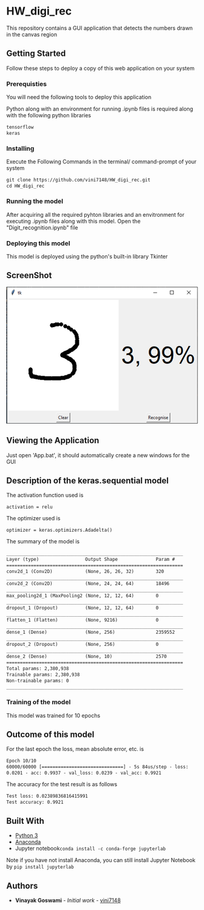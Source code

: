 # HW_digi_rec

This repository contains a GUI application that detects the numbers drawn in the canvas region

## Getting Started

Follow these steps to deploy a copy of this web application on your system

### Prerequisties

You will need the following tools to deploy this application

Python along with an environment for running .ipynb files is required along with the following python libraries
```
tensorflow
keras
```


### Installing

Execute the Following Commands in the terminal/ command-prompt of your system

```
git clone https://github.com/vini7148/HW_digi_rec.git
cd HW_digi_rec
```

### Running the model

After acquiring all the required pyhton libraries and an envitronment for executing .ipynb files along with this model. Open the "Digit_recognition.ipynb" file

### Deploying this model 

This model is deployed using the python's built-in library Tkinter

## ScreenShot

![Recognizer](https://github.com/vini7148/HW_digi_rec/blob/master/ss/1.png)

## Viewing the Application

Just open 'App.bat', it should automatically create a new windows for the GUI

## Description of the keras.sequential model

The activation function used is
```
activation = relu
```
The optimizer used is
```
optimizer = keras.optimizers.Adadelta()
```
The summary of the model is 
```
_________________________________________________________________
Layer (type)                 Output Shape              Param #   
=================================================================
conv2d_1 (Conv2D)            (None, 26, 26, 32)        320       
_________________________________________________________________
conv2d_2 (Conv2D)            (None, 24, 24, 64)        18496     
_________________________________________________________________
max_pooling2d_1 (MaxPooling2 (None, 12, 12, 64)        0         
_________________________________________________________________
dropout_1 (Dropout)          (None, 12, 12, 64)        0         
_________________________________________________________________
flatten_1 (Flatten)          (None, 9216)              0         
_________________________________________________________________
dense_1 (Dense)              (None, 256)               2359552   
_________________________________________________________________
dropout_2 (Dropout)          (None, 256)               0         
_________________________________________________________________
dense_2 (Dense)              (None, 10)                2570      
=================================================================
Total params: 2,380,938
Trainable params: 2,380,938
Non-trainable params: 0
_________________________________________________________________
```
### Training of the model

This model was trained for 10 epochs

## Outcome of this model

For the last epoch the loss, mean absolute error, etc. is
```
Epoch 10/10
60000/60000 [==============================] - 5s 84us/step - loss: 0.0201 - acc: 0.9937 - val_loss: 0.0239 - val_acc: 0.9921
```

The accuracy for the test result is as follows
```
Test loss: 0.02389836816415991
Test accuracy: 0.9921
```

## Built With

* [Python 3](https://www.python.org/ftp/python/3.8.0/python-3.8.0.exe)
* [Anaconda](https://www.anaconda.com/distribution/#download-section)
* Jupyter notebook```conda install -c conda-forge jupyterlab```

Note if you have not install Anaconda, you can still install Jupyter Notebook by ```pip install jupyterlab```


## Authors

* **Vinayak Goswami** - *Initial work* - [vini7148](https://github.com/vini7148)
